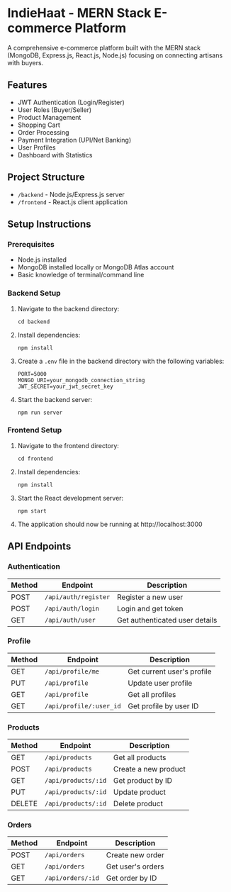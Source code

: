 # IndieHaat - MERN Stack E-commerce Platform

A comprehensive e-commerce platform built with the MERN stack (MongoDB, Express.js, React.js, Node.js) focusing on connecting artisans with buyers.

## Features

- JWT Authentication (Login/Register)
- User Roles (Buyer/Seller)
- Product Management
- Shopping Cart
- Order Processing
- Payment Integration (UPI/Net Banking)
- User Profiles
- Dashboard with Statistics

## Project Structure

- `/backend` - Node.js/Express.js server
- `/frontend` - React.js client application

## Setup Instructions

### Prerequisites

- Node.js installed
- MongoDB installed locally or MongoDB Atlas account
- Basic knowledge of terminal/command line

### Backend Setup

1. Navigate to the backend directory:
   ```
   cd backend
   ```

2. Install dependencies:
   ```
   npm install
   ```

3. Create a `.env` file in the backend directory with the following variables:
   ```
   PORT=5000
   MONGO_URI=your_mongodb_connection_string
   JWT_SECRET=your_jwt_secret_key
   ```

4. Start the backend server:
   ```
   npm run server
   ```

### Frontend Setup

1. Navigate to the frontend directory:
   ```
   cd frontend
   ```

2. Install dependencies:
   ```
   npm install
   ```

3. Start the React development server:
   ```
   npm start
   ```

4. The application should now be running at http://localhost:3000

## API Endpoints

### Authentication

| Method | Endpoint | Description |
|--------|----------|-------------|
| POST | `/api/auth/register` | Register a new user |
| POST | `/api/auth/login` | Login and get token |
| GET | `/api/auth/user` | Get authenticated user details |

### Profile

| Method | Endpoint | Description |
|--------|----------|-------------|
| GET | `/api/profile/me` | Get current user's profile |
| PUT | `/api/profile` | Update user profile |
| GET | `/api/profile` | Get all profiles |
| GET | `/api/profile/:user_id` | Get profile by user ID |

### Products

| Method | Endpoint | Description |
|--------|----------|-------------|
| GET | `/api/products` | Get all products |
| POST | `/api/products` | Create a new product |
| GET | `/api/products/:id` | Get product by ID |
| PUT | `/api/products/:id` | Update product |
| DELETE | `/api/products/:id` | Delete product |

### Orders

| Method | Endpoint | Description |
|--------|----------|-------------|
| POST | `/api/orders` | Create new order |
| GET | `/api/orders` | Get user's orders |
| GET | `/api/orders/:id` | Get order by ID |
